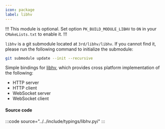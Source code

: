 ```yaml
---
icon: package
label: libhv
---
```


!!!
This module is optional. Set option `PK_BUILD_MODULE_LIBHV` to `ON` in your `CMakeLists.txt` to enable it.
!!!

`libhv` is a git submodule located at `3rd/libhv/libhv`. If you cannot find it, please run the following command to initialize the submodule:

```bash
git submodule update --init --recursive
```

Simple bindings for [libhv](https://github.com/ithewei/libhv), which provides cross platform implementation of the following:
+ HTTP server
+ HTTP client
+ WebSocket server
+ WebSocket client

#### Source code

:::code source="../../include/typings/libhv.pyi" :::
